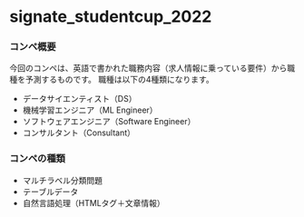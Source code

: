 # signate_studentcup_2022

### コンペ概要
今回のコンペは、英語で書かれた職務内容（求人情報に乗っている要件）から職種を予測するものです。
職種は以下の4種類になります。

- データサイエンティスト（DS）
- 機械学習エンジニア（ML Engineer）
- ソフトウェアエンジニア（Software Engineer）
- コンサルタント（Consultant）

### コンペの種類
- マルチラベル分類問題
- テーブルデータ
- 自然言語処理（HTMLタグ＋文章情報）
